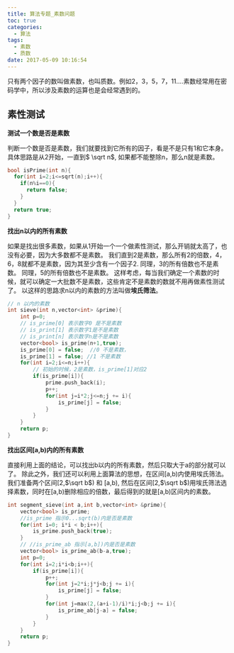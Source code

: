 ```yaml
---
title: 算法专题_素数问题
toc: true
categories:
  - 算法
tags:
  - 素数
  - 质数
date: 2017-05-09 10:16:54
---
```


只有两个因子的数叫做素数，也叫质数。例如2，3，5，7，11....素数经常用在密码学中，所以涉及素数的运算也是会经常遇到的。

<!--more-->

## 素性测试

**测试一个数是否是素数**

判断一个数是否是素数，我们就要找到它所有的因子，看是不是只有1和它本身。具体思路是从2开始，一直到$ \sqrt n$, 如果都不能整除n，那么n就是素数。

```c
bool isPrime(int n){
  for(int i=2;i<=sqrt(n);i++){
    if(n%i==0){
      return false;
    }
  }
  return true;
}
```

**找出n以内的所有素数**

如果是找出很多素数，如果从1开始一个一个做素性测试，那么开销就太高了，也没有必要，因为大多数都不是素数。
我们直到2是素数，那么所有2的倍数，4，6，8就都不是素数，因为其至少含有一个因子2.
同理，3的所有倍数也不是素数。
同理，5的所有倍数也不是素数。
这样考虑，每当我们确定一个素数的时候，就可以确定一大批数不是素数，这些肯定不是素数的数就不用再做素性测试了。
以这样的思路求n以内的素数的方法叫做**埃氏筛法**。

```c
// n 以内的素数
int sieve(int n,vector<int> &prime){
    int p=0;
    // is_prime[0] 表示数字0 是不是素数
    // is_print[1] 表示数字1是不是素数
    // is_print[n] 表示数字n是不是素数
    vector<bool> is_prime(n+1,true);
    is_prime[0] = false;  //0 不是素数，
    is_prime[1] = false; //1 不是素数
    for(int i=2;i<=n;i++){
        // 初始的时候，2是素数，is_prime[1]对应2
        if(is_prime[i]){
            prime.push_back(i);
            p++;
            for(int j=i*2;j<=n;j += i){
                is_prime[j] = false;
            }
        }
    }
    return p;
}
```

**找出区间[a,b)内的所有素数**

直接利用上面的结论，可以找出b以内的所有素数，然后只取大于a的部分就可以了。
除此之外，我们还可以利用上面算法的思想，在区间[a,b)内使用埃氏筛法。
我们准备两个区间[2,$\sqrt b$) 和 [a,b), 然后在区间[2,$\sqrt b$)用埃氏筛法选择素数，同时在[a,b)删除相应的倍数，最后得到的就是[a,b)区间内的素数。
```c
int segment_sieve(int a,int b,vector<int> &prime){
    vector<bool> is_prime;
    //is_prime 指示0...sqrt(b)内是否是素数
    for(int i=0; i*i < b;i++){
        is_prime.push_back(true);
    }
    // //is_prime_ab 指示[a,b])内是否是素数
    vector<bool> is_prime_ab(b-a,true);
    int p=0;
    for(int i=2;i*i<b;i++){
        if(is_prime[i]){
            p++;
            for(int j=2*i;j*j<b;j += i){
                is_prime[j] = false;
            }
            for(int j=max(2,(a+i-1)/i)*i;j<b;j += i){
                is_prime_ab[j-a] = false;
            }
        }
    }
    return p;
}
```
